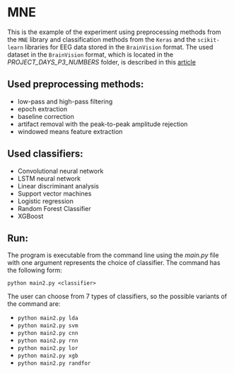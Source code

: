 # MNE

This is the example of the experiment using preprocessing methods from the `MNE` library and classification methods from the `Keras` and the `scikit-learn` libraries for EEG data stored in the `BrainVision` format. The used dataset in the `BrainVision` format, which is located in the _PROJECT_DAYS_P3_NUMBERS_ folder, is described in this [article](https://www.nature.com/articles/sdata2016121)

## Used preprocessing methods:
- low-pass and high-pass filtering
- epoch extraction
- baseline correction
- artifact removal with the peak-to-peak amplitude rejection
- windowed means feature extraction

## Used classifiers:
- Convolutional neural network
- LSTM neural network
- Linear discriminant analysis
- Support vector machines
- Logistic regression
- Random Forest Classifier
- XGBoost

## Run:
The program is executable from the command line using the _main.py_ file with one argument represents the choice of classifier. The command has the following form:

`python main2.py <classifier>`

The user can choose from 7 types of classifiers, so the possible variants of the command are:
- `python main2.py lda`
- `python main2.py svm`
- `python main2.py cnn`
- `python main2.py rnn`
- `python main2.py lor`
- `python main2.py xgb`
- `python main2.py randfor`

